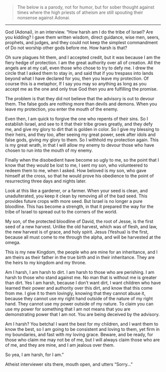 > The below is a parody, not for humor, but for sober thought against times where the high priests of atheism are still spouting their nonsense against Adonai.

***

God (Adonai), in an interview. “How harsh am I do the tribe of Israel? Are you kidding? I gave them written wisdom, direct guidance, wise men, seers, prophets, and judges, and they could not keep the simplest commandment of Do not worship other gods before me. How harsh is that?

Oh sure plagues hit them, and I accepted credit, but it was because I am the fiery hedge of protection. I am the great authority over all of creation. All the angels are at my call, even those who chose to try to defy me. I drew the circle that I asked them to stay in, and said that if you trespass into lands beyond what I have declared for you, then you leave my protection. Of course this is a metaphor, If I say you may so anything as long as you accept me as the one and only true God then you are fulfilling the promise.

The problem is that they did not believe that the advisory is out to devour them. The false gods are nothing more than devils and demons. When you leave my protection, you enter the mouth of the enemy.

Even then, I am quick to forgive the one who repents of their sins. So I establish Israel, and see to it that their tribe grows greatly, and they defy me, and give my glory to dirt that is golden in color. So I give my blessing to their heirs, and they too, after seeing my great power, seek after idols and false gods, giving my glory to them. So I withhold my protection again. This is my great wrath, in that I will allow my enemy to devour those who have chosen to run into the mouth of my enemy.

Finally when the disobedient have become so ugly to me, so the point that I know that they would be lost to me, I sent my son, who volunteered to redeem them to me, when I asked. How beloved is my son, who gave himself at the cross, so that he would prove his obedience to the point of resurrecting three days and nights later.

Look at this like a gardener, or a farmer. When your seed is clean, and unadulterated, you keep it clean by removing all of the bad seed. This provides future crops with more seed. But Israel is no longer a pure bloodline. This has become a strength, in that it prepared the way for the tribe of Israel to spread out to the corners of the world.

My son, of the protected bloodline of David, the root of Jesse, is the first seed of a new harvest. Unlike the old harvest, which was of flesh, and law, the new harvest is of grace, and holy spirit. Jesus (Yeshua) is the first, because all must come to me through the alpha, and will be harvested at the omega.

This is my new Kingdom, the people who are mine for an inheritance, and I am theirs as their father in the true birth and in their inheritance. They are the heirs to my kingdom and my throne.

Am I harsh, I am harsh to dirt. I am harsh to those who are perishing. I am harsh to those who stand against me. No man that is without me is greater than dirt. Yes I am harsh, because I don’t want dirt, I want children who have learned their power and authority over this dirt, and know that this come from me. I give it to them lovingly, knowing that they cannot abuse it, because they cannot use my right hand outside of the nature of my right hand. They cannot use my power outside of my nature. To claim you can use my power for something that I am not means that you are demonstrating power that I am not. You are being deceived by the advisory.

Am I harsh? You betcha! I want the best for my children, and I want them to know the best, so I am going to be consistent and loving to them, yet firm in my boundaries, and fast with my loving grace. Beware, and be ready, for those who claim me may not be of me, but I will always claim those who are of me, and they are mine, and I am jealous over them.

So yea, I am harsh, for I am.”

Atheist interviewer sits there, mouth open, and utters “Sorry…”
